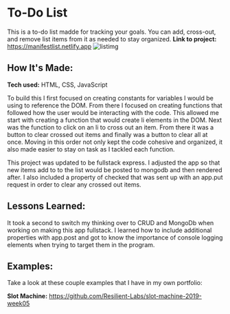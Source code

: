 # To-Do List
This is a to-do list madde for tracking your goals. You can add, cross-out, and remove list items from it as needed to stay organized.
**Link to project:** https://manifestlist.netlify.app
![listimg](https://user-images.githubusercontent.com/102004376/165017824-5459ec5c-00cf-4df6-990e-e1ec631c1447.JPG)


## How It's Made:
**Tech used:** HTML, CSS, JavaScript

To build this I first focused on creating constants for variables I would be using to reference the DOM. From there I focused on creating functions that followed how the user would be interacting with the code. This allowed me start with creating a function that would create li elements in the DOM. Next was the function to click on an li to cross out an item. From there it was a button to clear crossed out items and finally was a button to clear all at once. Moving in this order not only kept the code cohesive and organized, it also made easier to stay on task as I tackled each function. 

This project was updated to be fullstack express. I adjusted the app so that new items add to to the list would be posted to mongodb and then rendered after. I also included a property of checked that was sent up with an app.put request in order to clear any crossed out items.

## Lessons Learned:

It took a second to switch my thinking over to CRUD and MongoDb when working on making this app fullstack. I learned how to include additional properties with app.post and got to know the importance of console logging elements when trying to target them in the program.


## Examples:
Take a look at these couple examples that I have in my own portfolio:

**Slot Machine:** https://github.com/Resilient-Labs/slot-machine-2019-week05

